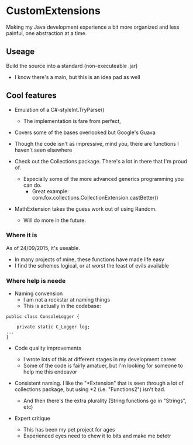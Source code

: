 # CustomExtensions
Making my Java development experience a bit more organized and less painful, one abstraction at a time.

## Useage
Build the source into a standard (non-executeable .jar)
- I know there's a main, but this is an idea pad as well

## Cool features
- Emulation of a C#-styleInt.TryParse()
  - The implementation is fare from perfect, 
- Covers some of the bases overlooked but Google's Guava
- Though the code isn't as impressive, mind you, there are functions I haven't seen elsewhere
- Check out the Collections package. There's a lot in there that I'm proud of.
  - Especially some of the more advanced generics programming you can do.
    - Great example: com.fox.collections.CollectionExtension.castBetter()

- MathExtension takes the guess work out of using Random.
  - Will do more in the future.	 

### Where it is
As of 24/09/2015, it's useable.
- In many projects of mine, these functions have made life easy
- I find the schemes logical, or at worst the least of evils available

### Where help is neede
- Naming convension
  - I am not a rockstar at naming things
  - This is actually in the codebase:
``` 
public class ConsoleLogger {

    private static C_Logger log;
...
}
```
- Code quality improvements
  - I wrote lots of this at different stages in my development career
  - Some of the code is fairly amatuer, but I'm looking for someone to help me this endeavor

- Consistent naming. I like the "*Extension" that is seen through a lot of collections package, but using *2 (i.e. "Functions2") isn't bad.
  - And then there's the extra plurality (String functions go in "Strings", etc)
- Expert critique
  - This has been my pet project for ages
  - Experienced eyes need to chew it to bits and make me betetr
